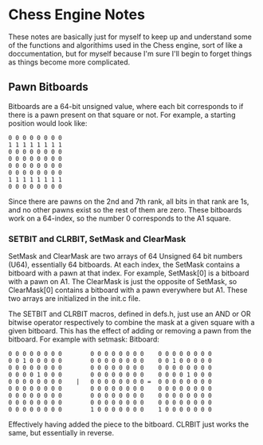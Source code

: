 # Chess Engine Notes
These notes are basically just for myself to keep up and understand some of the functions and algorithims used in the Chess engine, sort of like a doccumentation, but for myself because I'm sure I'll begin to forget things as things become more complicated.

## Pawn Bitboards
Bitboards are a 64-bit unsigned value, where each bit corresponds to if there is a pawn present on that square or not. For example, a starting position would look like:
```bin
0 0 0 0 0 0 0 0
1 1 1 1 1 1 1 1
0 0 0 0 0 0 0 0
0 0 0 0 0 0 0 0
0 0 0 0 0 0 0 0
0 0 0 0 0 0 0 0 
1 1 1 1 1 1 1 1
0 0 0 0 0 0 0 0 
```
Since there are pawns on the 2nd and 7th rank, all bits in that rank are 1s, and no other pawns exist so the rest of them are zero. These bitboards work on a 64-index, so the number 0 corresponds to the A1 square.

### SETBIT and CLRBIT, SetMask and ClearMask
SetMask and ClearMask are two arrays of 64 Unsigned 64 bit numbers (U64), essentially 64 bitboards. At each index, the SetMask contains a bitboard with a pawn at that index. For example, SetMask[0] is a bitboard with a pawn on A1. The ClearMask is just the opposite of SetMask, so ClearMask[0] contains a bitboard with a pawn everywhere but A1. These two arrays are initialized in the init.c file. 

The SETBIT and CLRBIT macros, defined in defs.h, just use an AND or OR bitwise operator respectively to combine the mask at a given square with a given bitboard. This has the effect of adding or removing a pawn from the bitboard. For example with setmask:
Bitboard:
```bin
0 0 0 0 0 0 0 0        0 0 0 0 0 0 0 0    0 0 0 0 0 0 0 0
0 0 1 0 0 0 0 0        0 0 0 0 0 0 0 0    0 0 1 0 0 0 0 0
0 0 0 0 0 0 0 0        0 0 0 0 0 0 0 0    0 0 0 0 0 0 0 0
0 0 0 0 1 0 0 0        0 0 0 0 0 0 0 0    0 0 0 0 1 0 0 0
0 0 0 0 0 0 0 0    |   0 0 0 0 0 0 0 0 =  0 0 0 0 0 0 0 0
0 0 0 0 0 0 0 0        0 0 0 0 0 0 0 0    0 0 0 0 0 0 0 0
0 0 0 0 0 0 0 0        0 0 0 0 0 0 0 0    0 0 0 0 0 0 0 0
0 0 0 0 0 0 0 0        0 0 0 0 0 0 0 0    0 0 0 0 0 0 0 0
0 0 0 0 0 0 0 0        1 0 0 0 0 0 0 0    1 0 0 0 0 0 0 0
```

Effectively having added the piece to the bitboard.
CLRBIT just works the same, but essentially in reverse.

